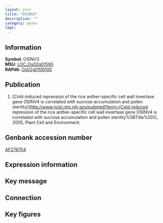 ```yaml
---
layout: post
title: "OSINV3"
description: ""
category: genes
tags: 
---
```


## Information
__Symbol__: OSINV3  
__MSU__: [LOC_Os02g01590](http://rice.plantbiology.msu.edu/cgi-bin/ORF_infopage.cgi?orf=LOC_Os02g01590)  
__RAPdb__: [Os02g0106100](http://rapdb.dna.affrc.go.jp/viewer/gbrowse_details/irgsp1?name=Os02g0106100)  

## Publication
1. [Cold-induced repression of the rice anther-specific cell wall invertase gene OSINV4 is correlated with sucrose accumulation and pollen sterility](http://www.ncbi.nlm.nih.gov/pubmed?term=(Cold-induced repression of the rice anther-specific cell wall invertase gene OSINV4 is correlated with sucrose accumulation and pollen sterility%5BTitle%5D)), 2005, Plant Cell and Environment.

## Genbank accession number
[AF276704](http://www.ncbi.nlm.nih.gov/nuccore/AF276704)

## Expression information

## Key message

## Connection

## Key figures


